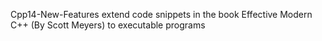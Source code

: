 Cpp14-New-Features
extend code snippets in the book Effective Modern C++ (By Scott Meyers) to executable programs
